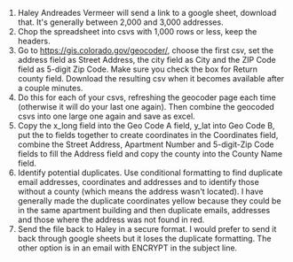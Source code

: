 1. Haley Andreades Vermeer will send a link to a google sheet, download that. It's generally between 2,000 and 3,000 addresses.
2. Chop the spreadsheet into csvs with 1,000 rows or less, keep the headers.
3. Go to https://gis.colorado.gov/geocoder/, choose the first csv, set the address field as Street Address, the city field as City and the ZIP Code field as 5-digit Zip Code. Make sure you check the box for Return county field. Download the resulting csv when it becomes available after a couple minutes.
4. Do this for each of your csvs, refreshing the geocoder page each time (otherwise it will do your last one again). Then combine the geocoded csvs into one large one again and save as excel.
5. Copy the x_long field into the Geo Code A field, y_lat into Geo Code B, put the to fields together to create coordinates in the Coordinates field,  combine the Street Address, Apartment Number and 5-digit-Zip Code fields to fill the Address field and copy the county into the County Name field.
6. Identify potential duplicates. Use conditional formatting to find duplicate email addresses, coordinates and addresses and to identify those without a county (which means the address wasn't located). I have generally made the duplicate coordinates yellow because they could be in the same apartment building and then duplicate emails, addresses and those where the address was not found in red.
7. Send the file back to Haley in a secure format. I would prefer to send it back through google sheets but it loses the duplicate formatting. The other option is in an email with ENCRYPT in the subject line.

